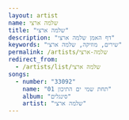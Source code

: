 ```yaml
---
layout: artist
name: שלמה ארצי
title: "שלמה ארצי"
description: "דף האמן שלמה ארצי"
keywords: "שירים, מוזיקה, שלמה ארצי"
permalink: /artists/שלמה-ארצי
redirect_from:
  - /artists/list/שלמה ארצי
songs:
  - number: "33092"
    name: "01 תחת שמי ים התיכון"
    album: "סינגלים"
    artist: "שלמה ארצי"
---
```

